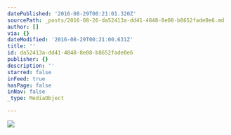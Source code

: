```yaml
---
datePublished: '2016-08-29T00:21:01.320Z'
sourcePath: _posts/2016-08-26-da52413a-dd41-4848-8e08-b8652fade0e6.md
author: []
via: {}
dateModified: '2016-08-29T00:21:00.631Z'
title: ''
id: da52413a-dd41-4848-8e08-b8652fade0e6
publisher: {}
description: ''
starred: false
inFeed: true
hasPage: false
inNav: false
_type: MediaObject

---
```

![](https://imgflo.herokuapp.com/graph/vahj1ThiexotieMo/82091c70c10ed311826f6cfcbd7706e2/croprotate.jpg?cropheight=2322&cropwidth=3486&degrees=0&input=https%3A%2F%2Fthe-grid-user-content.s3-us-west-2.amazonaws.com%2F76643890-74ec-4498-9f1f-ebf5542b77f3.jpg&x=0&y=0)